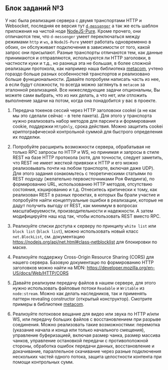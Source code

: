 ## Блок заданий №3

У нас была реализация сервера с двумя транспортами HTTP и Websocket, последняя ее версия тут
[`d-messenger`](https://github.com/HowProgrammingWorks/DDD/tree/master/JavaScript/d-messenger) а так же есть шаблон приложения на чистой ноде [NodeJS-Pure](https://github.com/metatech-university/NodeJS-Pure). Кроме прочего, они отличаются тем, что `d-messenger` умеет переключаться между режимами `http` и `ws`, а `NodeJS-Pure` умеет работать одновременно в обоих, он обслуживает подключения в зависимости от того, какой запрос они присылают. Разные транспорты отличаются тем, как данные принимаются и отправляются, используются ли HTTP заголовки, в частности куки и т.д., но разница эта не большая, в более сложной реализации протокола, как например наша библиотека [metacom](https://github.com/metarhia/metacom), учтено гораздо больше разных особенностей транспортов и реализовано больше функциональности. Давайте попробуем написать часть из нее, а если будут сложности, то всегда можно заглянуть в `metacom` за эталонной реализацией. Все нижеследующие задачи опциональны, Вы можете сами выбрать, что из них делать, а что нет, или отложить выполнение задачи на потом, когда она понадобится у вас в проекте.

1. Передача токенов сессий через HTTP заголовоки cookei (а не как мы это сделали сейчас - в теле пакета). Для этого у транспорта нужно реализовать набор методов для парсинга и формирования cookie, поддержки `HttpOnly`, срока действия. Можно защитить cookei криптографической контрольной суммой для быстрого определения их подделки.

2. Попробуйте расширить возможности сервера, обрабатывая не только RPC запросы по HTTP и WS, но принимая и запросы в стиле REST на базе HTTP протокола (хотя, для точности, следует заметить, что REST не имеет жесткой привязки к HTTP и его можно реализовывать почти на любом транспорте, включая даже UDP). Для этого задания ознакомьтесь с теоретическими статьями по REST подходу (желательно первоисточниками Роя Филдинга), по формированию URL, использованию HTTP методов, отсутствию состояния, кэшированию и т.д. Отнеситесь критически к тому, как реализован REST в разных проектах, в которых Вы брали участие и попробуйте найти концептуальные ошибки в реализации, которые не дадут получить выгоду от REST, как минимум в вопросах масштабируемости, производительности и надежности. А затем модифицируйте наш код так, чтобы использовать REST вместо RPC.

3. Реализуйте списки доступа к серверу по принципу `white list` или `block list` (`black list`), можно использовать новый класс `net.BlockList`, см. документацию https://nodejs.org/api/net.html#class-netblocklist для блокировки по маске.

4. Реализуйте поддержку Cross-Origin Resource Sharing (CORS) для нашего сервера. Базовую документацю по формированию HTTP заголовков можно найти на MDN: https://developer.mozilla.org/en-US/docs/Web/HTTP/CORS

5. Давайте реализуем передачу файлов в нашем сервере, для этого нужно использовать файловые потоки `Readable` и `Writable` из `node:stream`. Можно как делать наследников, так и применять паттерн revealing constructor (открытый конструктор). Смотрите примеры в библиотеке [metacom](https://github.com/metarhia/metacom).

6. Реализуйте потоковое вещание для видео или звука по HTTP и/или WS, или передачу больших файлов с восстановлением при разрыве соединения. Можно реализовать такие возможностями: перемотка (указание начала и конца или только начального смещения), управление буферизацией, включая размер чанка, размер массива чанков, управление остановкой передачи с противоположной стороны, обработка ошибок передачи данных, восстановление и докачивание, параллельное скачивание через разные подключения нескольких частей одного потока, защита целостности контента при помощи контрольных сумм.

